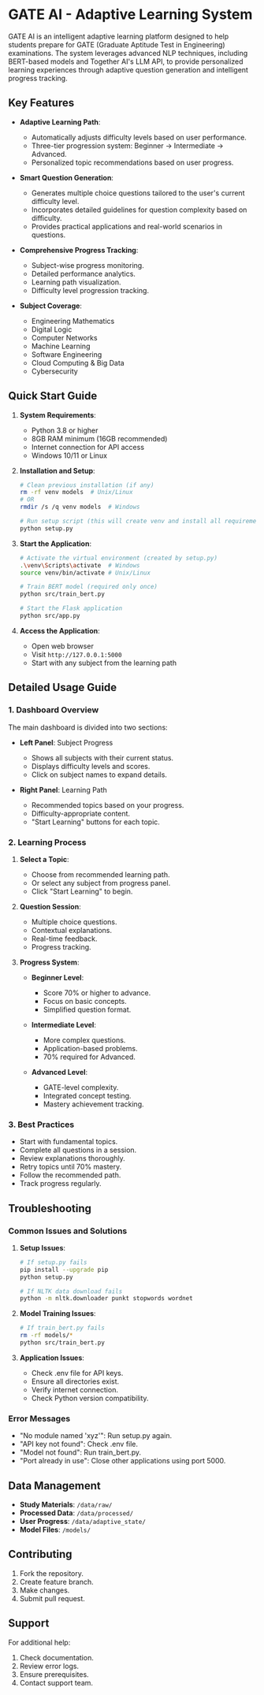 # GATE AI - Adaptive Learning System

GATE AI is an intelligent adaptive learning platform designed to help students prepare for GATE (Graduate Aptitude Test in Engineering) examinations. The system leverages advanced NLP techniques, including BERT-based models and Together AI's LLM API, to provide personalized learning experiences through adaptive question generation and intelligent progress tracking.

## Key Features

- **Adaptive Learning Path**: 
  - Automatically adjusts difficulty levels based on user performance.
  - Three-tier progression system: Beginner → Intermediate → Advanced.
  - Personalized topic recommendations based on user progress.

- **Smart Question Generation**: 
  - Generates multiple choice questions tailored to the user's current difficulty level.
  - Incorporates detailed guidelines for question complexity based on difficulty.
  - Provides practical applications and real-world scenarios in questions.

- **Comprehensive Progress Tracking**: 
  - Subject-wise progress monitoring.
  - Detailed performance analytics.
  - Learning path visualization.
  - Difficulty level progression tracking.

- **Subject Coverage**:
  - Engineering Mathematics
  - Digital Logic
  - Computer Networks
  - Machine Learning
  - Software Engineering
  - Cloud Computing & Big Data
  - Cybersecurity

## Quick Start Guide

1. **System Requirements**:
   - Python 3.8 or higher
   - 8GB RAM minimum (16GB recommended)
   - Internet connection for API access
   - Windows 10/11 or Linux

2. **Installation and Setup**:
   ```bash
   # Clean previous installation (if any)
   rm -rf venv models  # Unix/Linux
   # OR
   rmdir /s /q venv models  # Windows

   # Run setup script (this will create venv and install all requirements)
   python setup.py
   ```

3. **Start the Application**:
   ```bash
   # Activate the virtual environment (created by setup.py)
   .\venv\Scripts\activate  # Windows
   source venv/bin/activate # Unix/Linux

   # Train BERT model (required only once)
   python src/train_bert.py

   # Start the Flask application
   python src/app.py
   ```

4. **Access the Application**:
   - Open web browser
   - Visit `http://127.0.0.1:5000`
   - Start with any subject from the learning path

## Detailed Usage Guide

### 1. Dashboard Overview

The main dashboard is divided into two sections:
- **Left Panel**: Subject Progress
  - Shows all subjects with their current status.
  - Displays difficulty levels and scores.
  - Click on subject names to expand details.

- **Right Panel**: Learning Path
  - Recommended topics based on your progress.
  - Difficulty-appropriate content.
  - "Start Learning" buttons for each topic.

### 2. Learning Process

1. **Select a Topic**:
   - Choose from recommended learning path.
   - Or select any subject from progress panel.
   - Click "Start Learning" to begin.

2. **Question Session**:
   - Multiple choice questions.
   - Contextual explanations.
   - Real-time feedback.
   - Progress tracking.

3. **Progress System**:
   - **Beginner Level**:
     - Score 70% or higher to advance.
     - Focus on basic concepts.
     - Simplified question format.

   - **Intermediate Level**:
     - More complex questions.
     - Application-based problems.
     - 70% required for Advanced.

   - **Advanced Level**:
     - GATE-level complexity.
     - Integrated concept testing.
     - Mastery achievement tracking.

### 3. Best Practices

- Start with fundamental topics.
- Complete all questions in a session.
- Review explanations thoroughly.
- Retry topics until 70% mastery.
- Follow the recommended path.
- Track progress regularly.

## Troubleshooting

### Common Issues and Solutions

1. **Setup Issues**:
   ```bash
   # If setup.py fails
   pip install --upgrade pip
   python setup.py

   # If NLTK data download fails
   python -m nltk.downloader punkt stopwords wordnet
   ```

2. **Model Training Issues**:
   ```bash
   # If train_bert.py fails
   rm -rf models/*
   python src/train_bert.py
   ```

3. **Application Issues**:
   - Check .env file for API keys.
   - Ensure all directories exist.
   - Verify internet connection.
   - Check Python version compatibility.

### Error Messages

- "No module named 'xyz'": Run setup.py again.
- "API key not found": Check .env file.
- "Model not found": Run train_bert.py.
- "Port already in use": Close other applications using port 5000.

## Data Management

- **Study Materials**: `/data/raw/`
- **Processed Data**: `/data/processed/`
- **User Progress**: `/data/adaptive_state/`
- **Model Files**: `/models/`

## Contributing

1. Fork the repository.
2. Create feature branch.
3. Make changes.
4. Submit pull request.

## Support

For additional help:
1. Check documentation.
2. Review error logs.
3. Ensure prerequisites.
4. Contact support team. 